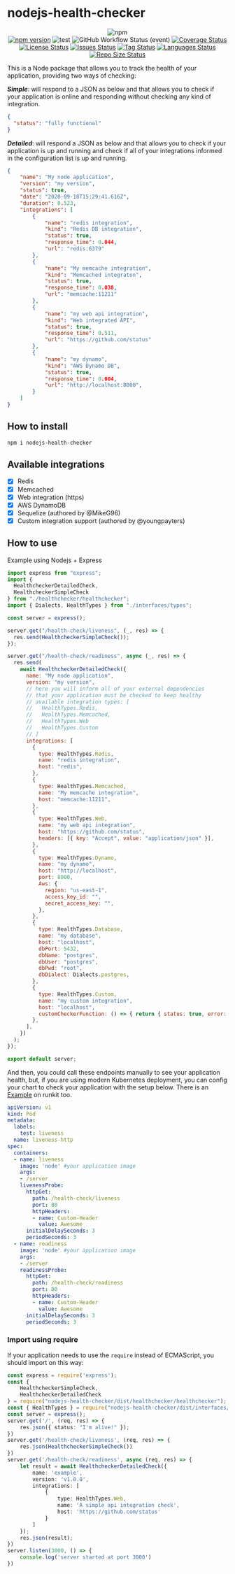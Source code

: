 # nodejs-health-checker

<div align="center">

![npm](https://img.shields.io/npm/dt/nodejs-health-checker?style=for-the-badge)<br>
[![npm version](https://badge.fury.io/js/nodejs-health-checker.svg)](https://badge.fury.io/js/nodejs-health-checker)
![test](https://github.com/gritzkoo/nodejs-health-checker/workflows/test/badge.svg?branch=master)
![GitHub Workflow Status (event)](https://img.shields.io/github/workflow/status/gritzkoo/nodejs-health-checker/test)
[![Coverage Status](https://coveralls.io/repos/github/gritzkoo/nodejs-health-checker/badge.svg?branch=master)](https://coveralls.io/github/gritzkoo/nodejs-health-checker?branch=master)
[![License Status](https://img.shields.io/github/license/gritzkoo/nodejs-health-checker)](https://img.shields.io/github/license/gritzkoo/nodejs-health-checker)
[![Issues Status](https://img.shields.io/github/issues/gritzkoo/nodejs-health-checker)](https://img.shields.io/github/issues/gritzkoo/nodejs-health-checker)
[![Tag Status](https://img.shields.io/github/v/tag/gritzkoo/nodejs-health-checker)](https://img.shields.io/github/v/tag/gritzkoo/nodejs-health-checker)
[![Languages Status](https://img.shields.io/github/languages/count/gritzkoo/nodejs-health-checker)](https://img.shields.io/github/languages/count/gritzkoo/nodejs-health-checker)
[![Repo Size Status](https://img.shields.io/github/repo-size/gritzkoo/nodejs-health-checker)](https://img.shields.io/github/repo-size/gritzkoo/nodejs-health-checker)
</div>

This is a Node package that allows you to track the health of your application, providing two ways of checking:

*__Simple__*: will respond to a JSON as below and that allows you to check if your application is online and responding without checking any kind of integration.

```json
{
  "status": "fully functional"
}
```

*__Detailed__*: will respond a JSON as below and that allows you to check if your application is up and running and check if all of your integrations informed in the configuration list is up and running.

```json
{
    "name": "My node application",
    "version": "my version",
    "status": true,
    "date": "2020-09-18T15:29:41.616Z",
    "duration": 0.523,
    "integrations": [
        {
            "name": "redis integration",
            "kind": "Redis DB integration",
            "status": true,
            "response_time": 0.044,
            "url": "redis:6379"
        },
        {
            "name": "My memcache integration",
            "kind": "Memcached integraton",
            "status": true,
            "response_time": 0.038,
            "url": "memcache:11211"
        },
        {
            "name": "my web api integration",
            "kind": "Web integrated API",
            "status": true,
            "response_time": 0.511,
            "url": "https://github.com/status"
        },
        {
            "name": "my dynamo",
            "kind": "AWS Dynamo DB",
            "status": true,
            "response_time": 0.004,
            "url": "http://localhost:8000",
        }
    ]
}
```

## How to install

```sh
npm i nodejs-health-checker
```

## Available integrations

- [x] Redis
- [x] Memcached
- [x] Web integration (https)
- [x] AWS DynamoDB
- [x] Sequelize (authored by @MikeG96)
- [x] Custom integration support (authored by @youngpayters)

## How to use

Example using Nodejs + Express

```javascript
import express from "express";
import {
  HealthcheckerDetailedCheck,
  HealthcheckerSimpleCheck
} from "./healthchecker/healthchecker";
import { Dialects, HealthTypes } from "./interfaces/types";

const server = express();

server.get("/health-check/liveness", (_, res) => {
  res.send(HealthcheckerSimpleCheck());
});

server.get("/health-check/readiness", async (_, res) => {
  res.send(
    await HealthcheckerDetailedCheck({
      name: "My node application",
      version: "my version",
      // here you will inform all of your external dependencies
      // that your application must be checked to keep healthy
      // available integration types: [
      //   HealthTypes.Redis,
      //   HealthTypes.Memcached,
      //   HealthTypes.Web
      //   HealthTypes.Custom
      // ]
      integrations: [
        {
          type: HealthTypes.Redis,
          name: "redis integration",
          host: "redis",
        },
        {
          type: HealthTypes.Memcached,
          name: "My memcache integration",
          host: "memcache:11211",
        },
        {
          type: HealthTypes.Web,
          name: "my web api integration",
          host: "https://github.com/status",
          headers: [{ key: "Accept", value: "application/json" }],
        },
        {
          type: HealthTypes.Dynamo,
          name: "my dynamo",
          host: "http://localhost",
          port: 8000,
          Aws: {
            region: "us-east-1",
            access_key_id: "",
            secret_access_key: "",
          },
        },
        {
          type: HealthTypes.Database,
          name: "my database",
          host: "localhost",
          dbPort: 5432,
          dbName: "postgres",
          dbUser: "postgres",
          dbPwd: "root",
          dbDialect: Dialects.postgres,
        },
        {
          type: HealthTypes.Custom,
          name: "my custom integration",
          host: "localhost",
          customCheckerFunction: () => { return { status: true, error: {} }},
        },
      ],
    })
  );
});

export default server;
```

And then, you could call these endpoints manually to see your application health, but, if you are using modern Kubernetes deployment, you can config your chart to check your application with the setup below. There is an [Example](https://runkit.com/gritzkoo/618d325cb041300008eb7bfe) on runkit too.

```yaml
apiVersion: v1
kind: Pod
metadata:
  labels:
    test: liveness
  name: liveness-http
spec:
  containers:
  - name: liveness
    image: 'node' #your application image
    args:
    - /server
    livenessProbe:
      httpGet:
        path: /health-check/liveness
        port: 80
        httpHeaders:
        - name: Custom-Header
          value: Awesome
      initialDelaySeconds: 3
      periodSeconds: 3
  - name: readiness
    image: 'node' #your application image
    args:
    - /server
    readinessProbe:
      httpGet:
        path: /health-check/readiness
        port: 80
        httpHeaders:
        - name: Custom-Header
          value: Awesome
      initialDelaySeconds: 3
      periodSeconds: 3
```

### Import using require

If your application needs to use the `require` instead of ECMAScript, you should import on this way:

```typescript
const express = require('express');
const {
    HealthcheckerSimpleCheck,
    HealthcheckerDetailedCheck
} = require("nodejs-health-checker/dist/healthchecker/healthchecker");
const { HealthTypes } = require("nodejs-health-checker/dist/interfaces/types");
const server = express();
server.get('/', (req, res) => {
    res.json({ status: "I'm alive!" });
})
server.get('/health-check/liveness', (req, res) => {
    res.json(HealthcheckerSimpleCheck())
})
server.get('/health-check/readiness', async (req, res) => {
    let result = await HealthcheckerDetailedCheck({
        name: 'example',
        version: 'v1.0.0',
        integrations: [
            {
                type: HealthTypes.Web,
                name: 'A simple api integration check',
                host: 'https://github.com/status'
            }
        ]
    });
    res.json(result);
})
server.listen(3000, () => {
    console.log('server started at port 3000')
})
```
